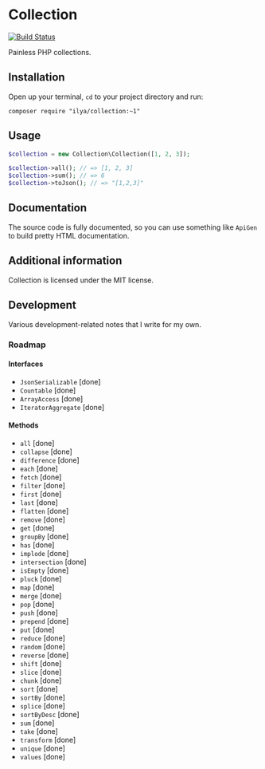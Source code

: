 # Collection

[![Build Status](https://travis-ci.org/ilya-dev/collection.svg?branch=master)](https://travis-ci.org/ilya-dev/collection)

Painless PHP collections.

## Installation

Open up your terminal, `cd` to your project directory and run:

```shell
composer require "ilya/collection:~1"
```

## Usage

```php
$collection = new Collection\Collection([1, 2, 3]);

$collection->all(); // => [1, 2, 3]
$collection->sum(); // => 6
$collection->toJson(); // => "[1,2,3]"
```

## Documentation

The source code is fully documented, so you can use something like `ApiGen`
to build pretty HTML documentation.

## Additional information

Collection is licensed under the MIT license.

## Development

Various development-related notes that I write for my own.

### Roadmap

#### Interfaces

+ `JsonSerializable` [done]
+ `Countable` [done]
+ `ArrayAccess` [done]
+ `IteratorAggregate` [done]

#### Methods

+ `all` [done]
+ `collapse` [done]
+ `difference` [done]
+ `each` [done]
+ `fetch` [done]
+ `filter` [done]
+ `first` [done]
+ `last` [done]
+ `flatten` [done]
+ `remove` [done]
+ `get` [done]
+ `groupBy` [done]
+ `has` [done]
+ `implode` [done]
+ `intersection` [done]
+ `isEmpty` [done]
+ `pluck` [done]
+ `map` [done]
+ `merge` [done]
+ `pop` [done]
+ `push` [done]
+ `prepend` [done]
+ `put` [done]
+ `reduce` [done]
+ `random` [done]
+ `reverse` [done]
+ `shift` [done]
+ `slice` [done]
+ `chunk` [done]
+ `sort` [done]
+ `sortBy` [done]
+ `splice` [done]
+ `sortByDesc` [done]
+ `sum` [done]
+ `take` [done]
+ `transform` [done]
+ `unique` [done]
+ `values` [done]

